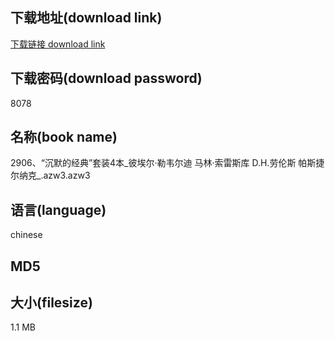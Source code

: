 ## 下载地址(download link)
[下载链接 download link](https://voluble-croquembouche-d321dc.netlify.app/?s=2906%E3%80%81%E2%80%9C%E6%B2%89%E9%BB%98%E7%9A%84%E7%BB%8F%E5%85%B8%E2%80%9D%E5%A5%97%E8%A3%854%E6%9C%AC_%E5%BD%BC%E5%9F%83%E5%B0%94%C2%B7%E5%8B%92%E9%9F%A6%E5%B0%94%E8%BF%AA+%E9%A9%AC%E6%9E%97%C2%B7%E7%B4%A2%E9%9B%B7%E6%96%AF%E5%BA%93+D.H.%E5%8A%B3%E4%BC%A6%E6%96%AF+%E5%B8%95%E6%96%AF%E6%8D%B7%E5%B0%94%E7%BA%B3%E5%85%8B_.azw3)

## 下载密码(download password)
8078

## 名称(book name)
2906、“沉默的经典”套装4本_彼埃尔·勒韦尔迪 马林·索雷斯库 D.H.劳伦斯 帕斯捷尔纳克_.azw3.azw3

## 语言(language)
chinese

## MD5


## 大小(filesize)
1.1 MB
